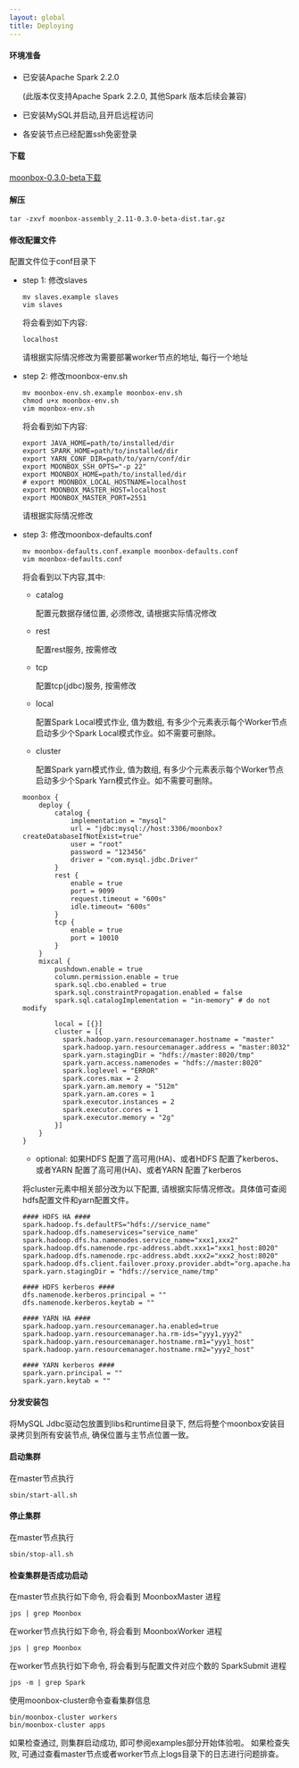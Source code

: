 ```yaml
---
layout: global
title: Deploying
---
```


#### 环境准备

- 已安装Apache Spark 2.2.0

  (此版本仅支持Apache Spark 2.2.0, 其他Spark 版本后续会兼容)
- 已安装MySQL并启动,且开启远程访问
- 各安装节点已经配置ssh免密登录

#### 下载
[moonbox-0.3.0-beta下载](https://github.com/edp963/moonbox/releases/tag/0.3.0-beta)

#### 解压

```
tar -zxvf moonbox-assembly_2.11-0.3.0-beta-dist.tar.gz
```

#### 修改配置文件
配置文件位于conf目录下
- step 1: 修改slaves

    ```
    mv slaves.example slaves
    vim slaves
    ```
    将会看到如下内容:
    ```
    localhost
    ```
    请根据实际情况修改为需要部署worker节点的地址, 每行一个地址

- step 2: 修改moonbox-env.sh
    ```
    mv moonbox-env.sh.example moonbox-env.sh
    chmod u+x moonbox-env.sh
    vim moonbox-env.sh
    ```
    将会看到如下内容:
    ```
    export JAVA_HOME=path/to/installed/dir
    export SPARK_HOME=path/to/installed/dir
    export YARN_CONF_DIR=path/to/yarn/conf/dir
    export MOONBOX_SSH_OPTS="-p 22"
    export MOONBOX_HOME=path/to/installed/dir
    # export MOONBOX_LOCAL_HOSTNAME=localhost
    export MOONBOX_MASTER_HOST=localhost
    export MOONBOX_MASTER_PORT=2551
    ```
    请根据实际情况修改

- step 3: 修改moonbox-defaults.conf
    ```
    mv moonbox-defaults.conf.example moonbox-defaults.conf
    vim moonbox-defaults.conf
    ```
    将会看到以下内容,其中:
    - catalog

      配置元数据存储位置, 必须修改, 请根据实际情况修改
    - rest

      配置rest服务, 按需修改
    - tcp

      配置tcp(jdbc)服务, 按需修改
    - local

      配置Spark Local模式作业, 值为数组, 有多少个元素表示每个Worker节点启动多少个Spark Local模式作业。如不需要可删除。
    - cluster

      配置Spark yarn模式作业, 值为数组, 有多少个元素表示每个Worker节点启动多少个Spark Yarn模式作业。如不需要可删除。
    ```
    moonbox {
        deploy {
            catalog {
                implementation = "mysql"
                url = "jdbc:mysql://host:3306/moonbox?createDatabaseIfNotExist=true"
                user = "root"
                password = "123456"
                driver = "com.mysql.jdbc.Driver"
            }
            rest {
                enable = true
                port = 9099
                request.timeout = "600s"
                idle.timeout= "600s"
            }
            tcp {
                enable = true
                port = 10010
            }
        }
        mixcal {
            pushdown.enable = true
            column.permission.enable = true
            spark.sql.cbo.enabled = true
            spark.sql.constraintPropagation.enabled = false
            spark.sql.catalogImplementation = "in-memory" # do not modify

            local = [{}]
            cluster = [{
              spark.hadoop.yarn.resourcemanager.hostname = "master"
              spark.hadoop.yarn.resourcemanager.address = "master:8032"
              spark.yarn.stagingDir = "hdfs://master:8020/tmp"
              spark.yarn.access.namenodes = "hdfs://master:8020"
              spark.loglevel = "ERROR"
              spark.cores.max = 2
              spark.yarn.am.memory = "512m"
              spark.yarn.am.cores = 1
              spark.executor.instances = 2
              spark.executor.cores = 1
              spark.executor.memory = "2g"
            }]
        }
    }
    ```
    - optional: 如果HDFS 配置了高可用(HA)、或者HDFS 配置了kerberos、或者YARN 配置了高可用(HA)、或者YARN 配置了kerberos

    将cluster元素中相关部分改为以下配置, 请根据实际情况修改。具体值可查阅hdfs配置文件和yarn配置文件。
    ```
    #### HDFS HA ####
    spark.hadoop.fs.defaultFS="hdfs://service_name"
    spark.hadoop.dfs.nameservices="service_name"
    spark.hadoop.dfs.ha.namenodes.service_name="xxx1,xxx2"
    spark.hadoop.dfs.namenode.rpc-address.abdt.xxx1="xxx1_host:8020"
    spark.hadoop.dfs.namenode.rpc-address.abdt.xxx2="xxx2_host:8020"
    spark.hadoop.dfs.client.failover.proxy.provider.abdt="org.apache.hadoop.hdfs.server.namenode.ha.ConfiguredFailoverProxyProvider"
    spark.yarn.stagingDir = "hdfs://service_name/tmp"
    ```
    ```
    #### HDFS kerberos ####
    dfs.namenode.kerberos.principal = ""
    dfs.namenode.kerberos.keytab = ""
    ```
    ```
    #### YARN HA ####
    spark.hadoop.yarn.resourcemanager.ha.enabled=true
    spark.hadoop.yarn.resourcemanager.ha.rm-ids="yyy1,yyy2"
    spark.hadoop.yarn.resourcemanager.hostname.rm1="yyy1_host"
    spark.hadoop.yarn.resourcemanager.hostname.rm2="yyy2_host"
    ```
    ```
    #### YARN kerberos ####
    spark.yarn.principal = ""
    spark.yarn.keytab = ""
    ```

#### 分发安装包
   将MySQL Jdbc驱动包放置到libs和runtime目录下, 然后将整个moonbox安装目录拷贝到所有安装节点, 确保位置与主节点位置一致。

#### 启动集群
   在master节点执行
   ```
   sbin/start-all.sh
   ```
#### 停止集群
   在master节点执行
   ```
   sbin/stop-all.sh
   ```

#### 检查集群是否成功启动
   在master节点执行如下命令, 将会看到 MoonboxMaster 进程
   ```
   jps | grep Moonbox
   ````
   在worker节点执行如下命令, 将会看到 MoonboxWorker 进程
   ```
   jps | grep Moonbox
   ```
   在worker节点执行如下命令, 将会看到与配置文件对应个数的 SparkSubmit 进程
   ```
   jps -m | grep Spark
   ```
   使用moonbox-cluster命令查看集群信息
   ```
   bin/moonbox-cluster workers
   bin/moonbox-cluster apps
   ```
   如果检查通过, 则集群启动成功, 即可参阅examples部分开始体验啦。
   如果检查失败, 可通过查看master节点或者worker节点上logs目录下的日志进行问题排查。


